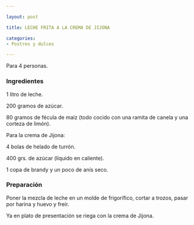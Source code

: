 ```yaml
---

layout: post

title: LECHE FRITA A LA CREMA DE JIJONA

categories:
- Postres y dulces

---
```


Para 4 personas.

<h3>Ingredientes</h3>

1 litro de leche.

200 gramos de azúcar.

80 gramos de fécula de maíz (todo cocido con una ramita de canela y una corteza de limón).

Para la crema de Jijona:

4 bolas de helado de turrón.

400 grs. de azúcar (líquido en caliente).

1 copa de brandy y un poco de anís seco.

<h3>Preparación</h3>

Poner la mezcla de leche en un molde de frigorífico, cortar a trozos, pasar por harina y huevo y freír.

Ya en plato de presentación se riega con la crema de Jijona.